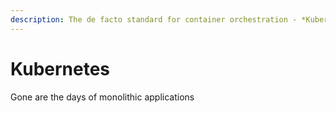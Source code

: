 ```yaml
---
description: The de facto standard for container orchestration - *Kubernetes* - is actually a greek word meaning helmsman / pilot.
---
```


# Kubernetes

Gone are the days of monolithic applications